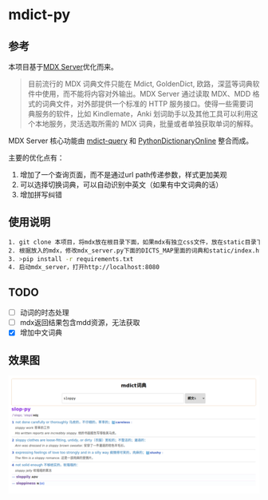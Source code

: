 # mdict-py

## 参考
本项目基于[MDX Server](https://github.com/ninja33/mdx-server)优化而来。
> 目前流行的 MDX 词典文件只能在 Mdict, GoldenDict, 欧路，深蓝等词典软件中使用，而不能将内容对外输出。MDX Server 通过读取 MDX、MDD 格式的词典文件，对外部提供一个标准的 HTTP 服务接口。使得一些需要词典服务的软件，比如 Kindlemate，Anki 划词助手以及其他工具可以利用这个本地服务，灵活选取所需的 MDX 词典，批量或者单独获取单词的解释。

MDX Server 核心功能由 [mdict-query](https://github.com/mmjang/mdict-query) 和 [PythonDictionaryOnline](https://github.com/amazon200code/PythonDictionaryOnline) 整合而成。

主要的优化点有：
1. 增加了一个查询页面，而不是通过url path传递参数，样式更加美观
2. 可以选择切换词典，可以自动识别中英文（如果有中文词典的话）
3. 增加拼写纠错


## 使用说明
```bash
1. git clone 本项目，将mdx放在根目录下面，如果mdx有独立css文件，放在static目录下面
2. 根据放入的mdx，修改mdx_server.py下面的DICTS_MAP里面的词典和static/index.html相对应。
3. >pip install -r requirements.txt
4. 启动mdx_server，打开http://localhost:8080
```

## TODO
- [ ] 动词的时态处理
- [ ] mdx返回结果包含mdd资源，无法获取
- [x] 增加中文词典

## 效果图
![mdict](./images/mdict.png)